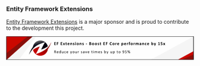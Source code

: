### Entity Framework Extensions

[Entity Framework Extensions](https://entityframework-extensions.net/?utm_source=simoncropp&utm_medium=Verify.WinForms) is a major sponsor and is proud to contribute to the development this project.

[![Entity Framework Extensions](https://raw.githubusercontent.com/VerifyTests/Verify.WinForms/refs/heads/main/docs/zzz.png)](https://entityframework-extensions.net/?utm_source=simoncropp&utm_medium=Verify.WinForms)